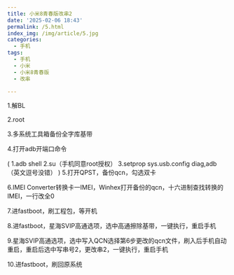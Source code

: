 ```yaml
---
title: 小米8青春版改串2
date: '2025-02-06 18:43'
permalink: /5.html
index_img: /img/article/5.jpg
categories:
  - 手机
tags:
  - 手机
  - 小米
  - 小米8青春版
  - 改串

---
```


1.解BL

2.root

3.多系统工具箱备份全字库基带

4.打开adb开端口命令

(
	1.adb shell
	2.su（手机同意root授权）
	3.setprop sys.usb.config diag,adb（英文逗号没错）
)
5.打开QPST，备份qcn，勾选双卡

6.IMEI Converter转换卡一IMEI，Winhex打开备份的qcn，十六进制查找转换的IMEI，一行改全0

7.进fastboot，刷工程包，等开机

8.进fastboot，星海SVIP高通选项，选中高通擦除基带，一键执行，重启手机

9.星海SVIP高通选项，选中写入QCN选择第6步更改的qcn文件，刷入后手机自动重启，重启后选中写串号2，更改串2，一键执行，重启手机

10.进fastboot，刷回原系统
